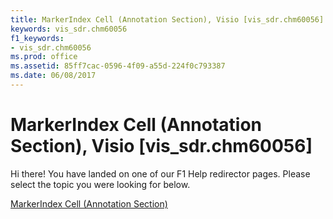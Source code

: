 ```yaml
---
title: MarkerIndex Cell (Annotation Section), Visio [vis_sdr.chm60056]
keywords: vis_sdr.chm60056
f1_keywords:
- vis_sdr.chm60056
ms.prod: office
ms.assetid: 85ff7cac-0596-4f09-a55d-224f0c793387
ms.date: 06/08/2017
---
```



# MarkerIndex Cell (Annotation Section), Visio [vis_sdr.chm60056]

Hi there! You have landed on one of our F1 Help redirector pages. Please select the topic you were looking for below.

[MarkerIndex Cell (Annotation Section)](http://msdn.microsoft.com/library/bf42f271-a7e3-104e-e54f-0da3c1bd7bde%28Office.15%29.aspx)

